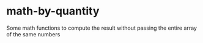 # math-by-quantity
Some math functions to compute the result without passing the entire array of the same numbers
